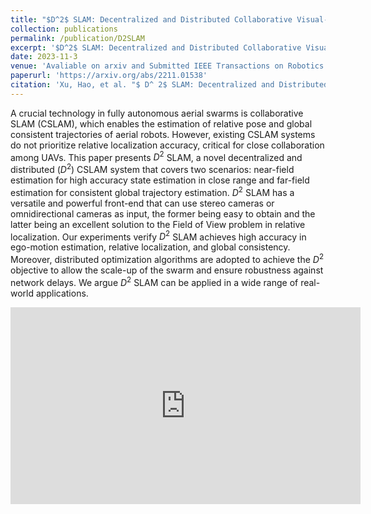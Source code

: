 ```yaml
---
title: "$D^2$ SLAM: Decentralized and Distributed Collaborative Visual-inertial SLAM System for Aerial Swarm"
collection: publications
permalink: /publication/D2SLAM
excerpt: '$D^2$ SLAM: Decentralized and Distributed Collaborative Visual-inertial SLAM System for Aerial Swarm.'
date: 2023-11-3
venue: 'Avaliable on arxiv and Submitted IEEE Transactions on Robotics'
paperurl: 'https://arxiv.org/abs/2211.01538'
citation: 'Xu, Hao, et al. "$ D^ 2$ SLAM: Decentralized and Distributed Collaborative Visual-inertial SLAM System for Aerial Swarm." arXiv preprint arXiv:2211.01538 (2022).'
---
```



A crucial technology in fully autonomous aerial swarms is collaborative SLAM (CSLAM), which enables the estimation of relative pose and global consistent trajectories of aerial robots. However, existing CSLAM systems do not prioritize relative localization accuracy, critical for close collaboration among UAVs. This paper presents $D^2$ SLAM, a novel decentralized and distributed ($D^2$) CSLAM system that covers two scenarios: near-field estimation for high accuracy state estimation in close range and far-field estimation for consistent global trajectory estimation. $D^2$ SLAM has a versatile and powerful front-end that can use stereo cameras or omnidirectional cameras as input, the former being easy to obtain and the latter being an excellent solution to the Field of View problem in relative localization. Our experiments verify $D^2$ SLAM achieves high accuracy in ego-motion estimation, relative localization, and global consistency. Moreover, distributed optimization algorithms are adopted to achieve the $D^2$ objective to allow the scale-up of the swarm and ensure robustness against network delays. We argue $D^2$ SLAM can be applied in a wide range of real-world applications.

<iframe width="560" height="315" src="https://www.youtube.com/embed/oB2iqgxds00" title="YouTube video player" frameborder="0" allow="accelerometer; autoplay; clipboard-write; encrypted-media; gyroscope; picture-in-picture" allowfullscreen></iframe>
